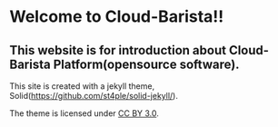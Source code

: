 Welcome to Cloud-Barista!!
===========================

## This website is for introduction about Cloud-Barista Platform(opensource software).

This site is created with a jekyll theme, Solid(https://github.com/st4ple/solid-jekyll/).

The theme is licensed under [CC BY 3.0](https://creativecommons.org/licenses/by/3.0/).
